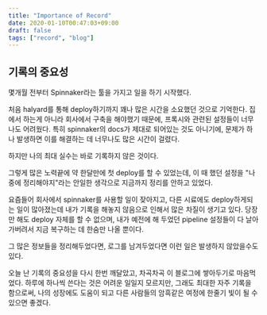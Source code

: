 ```yaml
---
title: "Importance of Record"
date: 2020-01-10T00:47:03+09:00
draft: false
tags: ["record", "blog"]
---
```


## 기록의 중요성

몇개월 전부터 Spinnaker라는 툴을 가지고 일을 하기 시작했다.

처음 halyard를 통해 deploy하기까지 꽤나 많은 시간을 소요했던 것으로 기억한다.
집에서 하는게 아니라 회사에서 구축을 해야했기 때문에, 프록시와 관련된 설정들이 너무나도 어려웠다.
특히 spinnaker의 docs가 제대로 되어있는 것도 아니기에, 문제가 하나 발생하면 이를 해결하는 데 너무나도 많은 시간이 걸렸다.

하지만 나의 최대 실수는 바로 기록하지 않은 것이다.

그렇게 많은 노력끝에 약 한달만에 첫 deploy를 할 수 있었는데, 이 때 했던 설정을 "나중에 정리해야지"라는 안일한 생각으로 지금까지 정리를 안하고 있었다.

요즘들어 회사에서 spinnaker를 사용할 일이 잦아지고, 다른 시료에도 deploy하게되는 일이 많아졌는데 내가 기록을 해놓지 않음으로 인해서 많은 차질이 생기고 있다.
당장만 해도 deploy 자체를 할 수 없으며, 내가 예전에 해 두었던 pipeline 설정들이 다 날아가버려서 지금 복구하는 데 한숨만 나올 뿐이다.

그 많은 정보들을 정리해두었다면, 로그를 남겨두었다면 이런 일은 발생하지 않았을수도 있다.

오늘 난 기록의 중요성을 다시 한번 깨달았고, 차곡차곡 이 블로그에 쌓아두기로 마음먹었다.
하루에 하나씩 쓴다는 것은 어려운 일일지 모르지만, 그래도 최대한 자주 기록을 함으로써, 나의 성장에도 도움이 되고 다른 사람들의 암흑같은 여정에 한줄기 빛이 될 수 있으면 좋겠다.